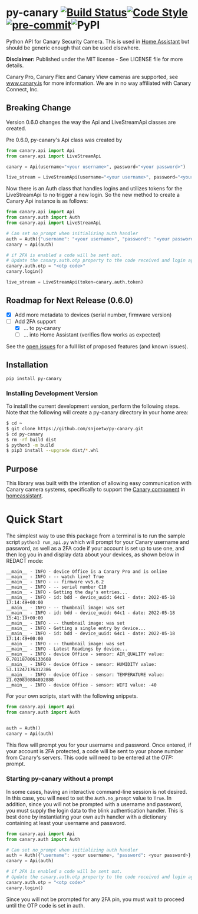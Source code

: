 # py-canary [![Build Status](https://travis-ci.org/snjoetw/py-canary.svg?branch=master)](https://travis-ci.org/snjoetw/py-canary)[![Code Style](https://img.shields.io/badge/code%20style-black-000000.svg)](https://github.com/psf/black)[![pre-commit](https://img.shields.io/badge/pre--commit-enabled-brightgreen?logo=pre-commit&logoColor=white)](https://github.com/pre-commit/pre-commit)![PyPI](https://img.shields.io/pypi/v/py-canary)
Python API for Canary Security Camera.  This is used in [Home Assistant](https://home-assistant.io) but should be generic enough that can be used elsewhere.

**Disclaimer:**
Published under the MIT license - See LICENSE file for more details.

Canary Pro, Canary Flex and Canary View cameras are supported, see www.canary.is for more information.
We are in no way affiliated with Canary Connect, Inc.

## Breaking Change
Version 0.6.0 changes the way the Api and LiveStreamApi classes are created.

Pre 0.6.0, py-canary's Api class was created by
```python
from canary.api import Api
from canary.api import LiveStreamApi

canary = Api(username="<your username>", password="<your password>")

live_stream = LiveStreamApi(username="<your username>", password="<your password>")
```

Now there is an Auth class that handles logins and utilizes tokens for the LiveStreamApi to no trigger
a new login. So the new method to create a Canary Api instance is as follows:

```python
from canary.api import Api
from canary.auth import Auth
from canary.api import LiveStreamApi

# Can set no_prompt when initializing auth handler
auth = Auth({"username": "<your username>", "password": "<your password>"}, no_prompt=True)
canary = Api(auth)

# if 2FA is enabled a code will be sent out.
# Update the canary.auth.otp property to the code received and login again.
canary.auth.otp = "<otp code>"
canary.login()

live_stream = LiveStreamApi(token=canary.auth.token)
```

## Roadmap for Next Release (0.6.0)

- [x] Add more metadata to devices (serial number, firmware version)
- [ ] Add 2FA support
  - [x] ... to py-canary
  - [ ] ... into Home Assistant (verifies flow works as expected)

See the [open issues](https://github.com/snjoetw/py-canary/issues) for a full list of proposed features
(and known issues).

## Installation
``pip install py-canary``

### Installing Development Version

To install the current development version, perform the following steps.  Note that the following will
create a py-canary directory in your home area:

```bash
$ cd ~
$ git clone https://github.com/snjoetw/py-canary.git
$ cd py-canary
$ rm -rf build dist
$ python3 -m build
$ pip3 install --upgrade dist/*.whl
```

## Purpose
This library was built with the intention of allowing easy communication with Canary camera systems,
specifically to support the [Canary component](https://home-assistant.io/components/canary) in
[homeassistant](https://home-assistant.io/).

# Quick Start
The simplest way to use this package from a terminal is to run the sample script ``python3 run_api.py``
which will prompt for your Canary username and password, as well as a 2FA code if your account is set up
to use one, and then log you in and display data about your devices, as shown below in REDACT mode:

```text
__main__ - INFO - device Office is a Canary Pro and is online
__main__ - INFO - -- watch live? True
__main__ - INFO - -- firmware vv5.6.2
__main__ - INFO - -- serial number C10
__main__ - INFO - Getting the day's entries...
__main__ - INFO - id: bdd - device_uuid: 64c1 - date: 2022-05-18 17:14:49+00:00
__main__ - INFO - -- thumbnail image: was set
__main__ - INFO - id: bdd - device_uuid: 64c1 - date: 2022-05-18 15:41:19+00:00
__main__ - INFO - -- thumbnail image: was set
__main__ - INFO - Getting a single entry by device...
__main__ - INFO - id: bdd - device_uuid: 64c1 - date: 2022-05-18 17:14:49+00:00
__main__ - INFO - -- thumbnail image: was set
__main__ - INFO - Latest Readings by device...
__main__ - INFO - device Office - sensor: AIR_QUALITY value: 0.781187006133668
__main__ - INFO - device Office - sensor: HUMIDITY value: 53.11247176312386
__main__ - INFO - device Office - sensor: TEMPERATURE value: 21.020830884892888
__main__ - INFO - device Office - sensor: WIFI value: -40
```

For your own scripts, start with the following snippets.

```python
from canary.api import Api
from canary.auth import Auth


auth = Auth()
canary = Api(auth)
```


This flow will prompt you for your username and password.  Once entered, if your account is 2FA protected,
a code will be sent to your phone number from Canary's servers. This code will need to be entered at the
*OTP:* prompt.

### Starting py-canary without a prompt
In some cases, having an interactive command-line session is not desired.  In this case, you will need to
set the ``Auth.no_prompt`` value to ``True``.  In addition, since you will not be prompted with a username
and password, you must supply the login data to the blink authentication handler.  This is best done by
instantiating your own auth handler with a dictionary containing at least your username and password.

```python
from canary.api import Api
from canary.auth import Auth

# Can set no_prompt when initializing auth handler
auth = Auth({"username": <your username>, "password": <your password>}, no_prompt=True)
canary = Api(auth)

# if 2FA is enabled a code will be sent out.
# Update the canary.auth.otp property to the code received and login again.
canary.auth.otp = "<otp code>"
canary.login()
```

Since you will not be prompted for any 2FA pin, you must wait to proceed until the OTP code is set in auth.
